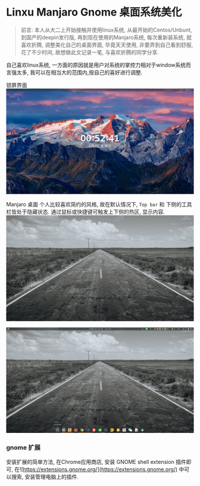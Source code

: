 # Linxu Manjaro Gnome 桌面系统美化

> 前言: 本人从大二上开始接触并使用linux系统, 从最开始的Centos/Unbunt, 到国产的deepin发行版, 再到现在使用的Manjaro系统, 每次重新装系统, 就喜欢折腾, 调整美化自己的桌面界面, 毕竟天天使用, 非要弄到自己看到舒服, 花了不少时间, 故想做此文记录一笔, 与喜欢折腾的同学分享.

自己喜欢linux系统, 一方面的原因就是用户对系统的掌控力相对于window系统而言强太多, 我可以在相当大的范围内,按自己的喜好进行调整. 


锁屏界面
![锁屏界面](../img/lock_screen.png)

Manjaro 桌面
个人比较喜欢简约的风格, 故在默认情况下, `Top bar` 和 下侧的工具栏皆处于隐藏状态. 通过鼠标或快捷键可触发上下侧的热区, 显示内容.
![桌面](../img/desktop_background.png)

![桌面工具栏](../img/desktop_top_bottom.png)

### gnome 扩展

安装扩展的简单方法, 在Chrome应用商店, 安装 GNOME shell extension 插件即可, 在![https://extensions.gnome.org/](https://extensions.gnome.org/) 中可以搜索, 安装管理电脑上的插件.